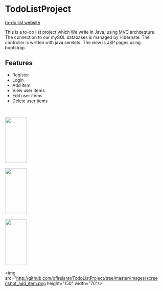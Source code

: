 # TodoListProject

[to-do list website](http://todo-list-project.herokuapp.com/userController/login)

This is a to-do list project which
We write in Java, using MVC architeqture.
The connection to our mySQL databases is managed by Hibernate.
The controller is written with java servlets.
The view is JSP pages using bootstrap.

## Features
 - Register 
 - Login
 - Add item
 - View user items
 - Edit user items
 - Delete user items
 
 <br />
 
 <img src="http://github.com/ofirelarat/TodoListProject/tree/master/images/screenshot_login.png" height="150" width="70"/><br /><br />
 <img src="http://github.com/ofirelarat/TodoListProject/tree/master/images/screenshot_register.png" height="150" width="70"/><br /><br />
 <img src="http://github.com/ofirelarat/TodoListProject/tree/master/images/screenshot_home.png" height="150" width="70"/><br /><br />
 <img src="http://github.com/ofirelarat/TodoListProject/tree/master/images/screenshot_add_item.png height="150" width="70"/>